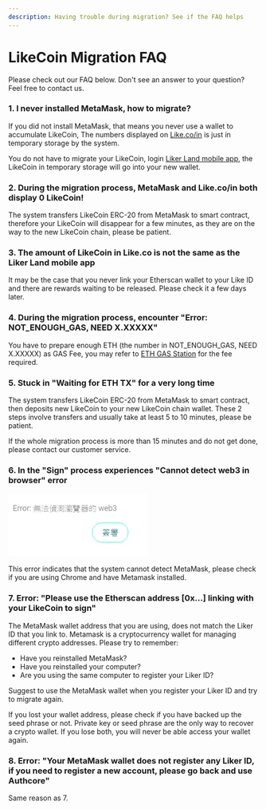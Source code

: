 ```yaml
---
description: Having trouble during migration? See if the FAQ helps
---
```


# LikeCoin Migration FAQ

Please check out our FAQ below. Don't see an answer to your question? Feel free to contact us.

### **1. I never installed MetaMask, how to migrate?**

If you did not install MetaMask, that means you never use a wallet to accumulate LikeCoin, The numbers displayed on [Like.co/in](https://like.co/in/) is just in temporary storage by the system.

You do not have to migrate your LikeCoin, login [Liker Land mobile app](https://liker.land/getapp), the LikeCoin in temporary storage will go into your new wallet.

### **2. During the migration process, MetaMask and Like.co/in both display 0 LikeCoin!**

The system transfers LikeCoin ERC-20 from MetaMask to smart contract, therefore your LikeCoin will disappear for a few minutes, as they are on the way to the new LikeCoin chain, please be patient.

### **3. The amount of LikeCoin in Like.co is not the same as the Liker Land mobile app**

It may be the case that you never link your Etherscan wallet to your Like ID and there are rewards waiting to be released. Please check it a few days later.

### 4. During the migration process, encounter "Error: NOT\_ENOUGH\_GAS, NEED X.XXXXX"

You have to prepare enough ETH (the number in NOT\_ENOUGH\_GAS, NEED X.XXXXX)  as GAS Fee, you may refer to [ETH GAS Station](https://ethgasstation.info) for the fee required.

### 5. Stuck in "Waiting for ETH TX" for a very long time&#xD;

The system transfers LikeCoin ERC-20 from MetaMask to smart contract, then deposits new LikeCoin to your new LikeCoin chain wallet. These 2 steps involve transfers and usually take at least 5 to 10 minutes, please be patient.

If the whole migration process is more than 15 minutes and do not get done, please contact our customer service.

### **6.** In the "Sign" process experiences "Cannot detect web3 in browser" error

![](../../../.gitbook/assets/likecoin-migration-faq.png)

This error indicates that the system cannot detect MetaMask, please check if you are using Chrome and have Metamask installed.

### **7.** Error: "Please use the Etherscan address \[0x...] linking with your LikeCoin to sign"&#xD;


The MetaMask wallet address that you are using, does not match the Liker ID that you link to. Metamask is a cryptocurrency wallet for managing different crypto addresses. Please try to remember:

* Have you reinstalled MetaMask?
* Have you reinstalled your computer?
* Are you using the same computer to register your Liker ID?

Suggest to use the MetaMask wallet when you register your Liker ID and try to migrate again.

If you lost your wallet address, please check if you have backed up the seed phrase or not. Private key or seed phrase are the only way to recover a crypto wallet. If you lose both, you will never be able access your wallet again.



### 8. Error: "Your MetaMask wallet does not register any Liker ID, if you need to register a new account, please go back and use Authcore"

Same reason as 7.

### &#xD;
